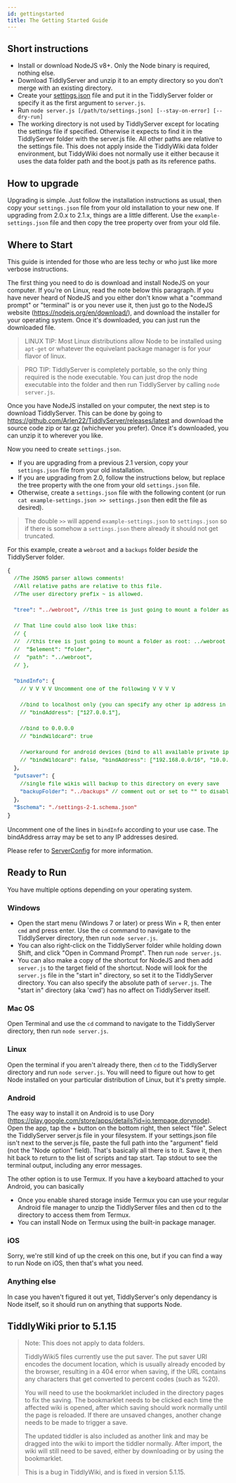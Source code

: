 ```yaml
---
id: gettingstarted
title: The Getting Started Guide
---
```


## Short instructions

 - Install or download NodeJS v8+. Only the Node binary is required, nothing else. 
 - Download TiddlyServer and unzip it to an empty directory so you don't merge with an existing directory.
 - Create your [settings.json](settingsjson) file and put it in the TiddlyServer folder or specify it as the first argument to `server.js`. 
 - Run `node server.js [/path/to/settings.json] [--stay-on-error] [--dry-run]`
 - The working directory is not used by TiddlyServer except for locating the settings file if specified. Otherwise it expects to find it in the TiddlyServer folder with the server.js file. All other paths are relative to the settings file. This does not apply inside the TiddlyWiki data folder environment, but TiddyWiki does not normally use it either because it uses the data folder path and the boot.js path as its reference paths. 

## How to upgrade

Upgrading is simple. Just follow the installation instructions as usual, then copy your `settings.json` file from your old installation to your new one. If upgrading from 2.0.x to 2.1.x, things are a little different. Use the `example-settings.json` file and then copy the tree property over from your old file. 

## Where to Start

This guide is intended for those who are less techy or who just like more verbose instructions. 

The first thing you need to do is download and install NodeJS on your computer. If you're on Linux, read the note below this paragraph. If you have never heard of NodeJS and you either don't know what a "command prompt" or "terminal" is or you never use it, then just go to the NodeJS website (https://nodejs.org/en/download/), and download the installer for your operating system. Once it's downloaded, you can just run the downloaded file. 

> LINUX TIP: Most Linux distributions allow Node to be installed using `apt-get` or whatever the equivelant package manager is for your flavor of linux. 

> PRO TIP: TiddlyServer is completely portable, so the only thing required is the node executable. You can just drop the node executable into the folder and then run TiddlyServer by calling `node server.js`.

Once you have NodeJS installed on your computer, the next step is to download TiddlyServer. This can be done by going to https://github.com/Arlen22/TiddlyServer/releases/latest and download the source code zip or tar.gz (whichever you prefer). Once it's downloaded, you can unzip it to wherever you like. 

Now you need to create `settings.json`.

- If you are upgrading from a previous 2.1 version, copy your `settings.json` file from your old installation. 
- If you are upgrading from 2.0, follow the instructions below, but replace the tree property with the one from your old `settings.json` file. 
- Otherwise, create a `settings.json` file with the following content (or run `cat example-settings.json >> settings.json` then edit the file as desired). 
> The double `>>` will append `example-settings.json` to `settings.json` so if there is somehow a `settings.json` there already it should not get truncated. 


For this example, create a `webroot` and a `backups` folder _beside_ the TiddlyServer folder. 

<div style="color: rgb(0, 0, 0); font-family: Menlo, Monaco, &quot;Courier New&quot;, monospace; font-size: 12px; line-height: 18px; white-space: pre; overflow: scroll hidden;"><div>{</div><div>&nbsp;&nbsp;<span style="color: rgb(0, 128, 0);">//The JSON5 parser allows comments!</span></div><div>&nbsp;&nbsp;<span style="color: rgb(0, 128, 0);">//All relative paths are relative to this file.</span></div><div>&nbsp;&nbsp;<span style="color: rgb(0, 128, 0);">//The user directory prefix ~ is allowed.</span></div><br><div>&nbsp;&nbsp;<span style="color: rgb(4, 81, 165);">"tree"</span>: <span style="color: rgb(163, 21, 21);">"../webroot"</span>, <span style="color: rgb(0, 128, 0);">//this tree is just going to mount a folder as root: ../webroot</span></div><br><div>&nbsp;&nbsp;<span style="color: rgb(0, 128, 0);">// That line could also look like this:</span></div><div>&nbsp;&nbsp;<span style="color: rgb(0, 128, 0);">// { </span></div><div>&nbsp;&nbsp;<span style="color: rgb(0, 128, 0);">// &nbsp;//this tree is just going to mount a folder as root: ../webroot</span></div><div>&nbsp;&nbsp;<span style="color: rgb(0, 128, 0);">// &nbsp;"$element": "folder",</span></div><div>&nbsp;&nbsp;<span style="color: rgb(0, 128, 0);">// &nbsp;"path": "../webroot",</span></div><div>&nbsp;&nbsp;<span style="color: rgb(0, 128, 0);">// },</span></div><br><div>&nbsp;&nbsp;<span style="color: rgb(4, 81, 165);">"bindInfo"</span>: {</div><div>&nbsp;&nbsp;&nbsp;&nbsp;<span style="color: rgb(0, 128, 0);">// V V V V Uncomment one of the following V V V V </span></div><br><div>&nbsp;&nbsp;&nbsp;&nbsp;<span style="color: rgb(0, 128, 0);">//bind to localhost only (you can specify any other ip address in this array, and it will bind to all available addresses)</span></div><div>&nbsp;&nbsp;&nbsp;&nbsp;<span style="color: rgb(0, 128, 0);">// "bindAddress": ["127.0.0.1"],</span></div><br><div>&nbsp;&nbsp;&nbsp;&nbsp;<span style="color: rgb(0, 128, 0);">//bind to 0.0.0.0</span></div><div>&nbsp;&nbsp;&nbsp;&nbsp;<span style="color: rgb(0, 128, 0);">// "bindWildcard": true</span></div><br><div>&nbsp;&nbsp;&nbsp;&nbsp;<span style="color: rgb(0, 128, 0);">//workaround for android devices (bind to all available private ip addresses on startup)</span></div><div>&nbsp;&nbsp;&nbsp;&nbsp;<span style="color: rgb(0, 128, 0);">// "bindWildcard": false, "bindAddress": ["192.168.0.0/16", "10.0.0.0/8", "172.31.0.0/16"], "filterBindAddress": true,</span></div><div>&nbsp;&nbsp;},</div><div>&nbsp;&nbsp;<span style="color: rgb(4, 81, 165);">"putsaver"</span>: {</div><div>&nbsp;&nbsp;&nbsp;&nbsp;<span style="color: rgb(0, 128, 0);">//single file wikis will backup to this directory on every save</span></div><div>&nbsp;&nbsp;&nbsp;&nbsp;<span style="color: rgb(4, 81, 165);">"backupFolder"</span>: <span style="color: rgb(163, 21, 21);">"../backups"</span> <span style="color: rgb(0, 128, 0);">// comment out or set to "" to disable backups</span></div><div>&nbsp;&nbsp;},</div><div>&nbsp;&nbsp;<span style="color: rgb(4, 81, 165);">"$schema"</span>: <span style="color: rgb(163, 21, 21);">"./settings-2-1.schema.json"</span></div><div>}</div></div>

Uncomment one of the lines in `bindInfo` according to your use case. The bindAddress array may be set to any IP addresses desired.

Please refer to [ServerConfig](ServerConfig.md) for more information.

## Ready to Run

You have multiple options depending on your operating system.

### Windows

 - Open the start menu (Windows 7 or later) or press Win + R, then enter `cmd` and press enter. Use the `cd` command to navigate to the TiddlyServer directory, then run `node server.js`. 
 - You can also right-click on the TiddlyServer folder while holding down Shift, and click "Open in Command Prompt". Then run `node server.js`.
 - You can also make a copy of the shortcut for NodeJS and then add `server.js` to the target field of the shortcut. Node will look for the `server.js` file in the "start in" directory, so set it to the TiddlyServer directory. You can also specify the absolute path of `server.js`. The "start in" directory (aka 'cwd') has no affect on TiddlyServer itself.

### Mac OS

Open Terminal and use the `cd` command to navigate to the TiddlyServer directory, then run `node server.js`. 

### Linux

Open the terminal if you aren't already there, then `cd` to the TiddlyServer directory and run `node server.js`. You will need to figure out how to get Node installed on your particular distribution of Linux, but it's pretty simple.

### Android

The easy way to install it on Android is to use Dory (https://play.google.com/store/apps/details?id=io.tempage.dorynode). Open the app, tap the + button on the bottom right, then select "file". Select the TiddlyServer server.js file in your filesystem. If your settings.json file isn't next to the server.js file, paste the full path into the "argument" field (not the "Node option" field). That's basically all there is to it. Save it, then hit back to return to the list of scripts and tap start. Tap stdout to see the terminal output, including any error messages.

The other option is to use Termux. If you have a keyboard attached to your Android, you can basically 
 - Once you enable shared storage inside Termux you can use your regular Android file manager to unzip the TiddlyServer files and then cd to the directory to access them from Termux. 
 - You can install Node on Termux using the built-in package manager. 

### iOS

Sorry, we're still kind of up the creek on this one, but if you can find a way to run Node on iOS, then that's what you need. 

### Anything else

In case you haven't figured it out yet, TiddlyServer's only dependancy is Node itself, so it should run on anything that supports Node. 

## TiddlyWiki prior to 5.1.15

> Note: This does not apply to data folders. 
>
> TiddlyWiki5 files currently use the put saver. The put saver URI encodes the document location, which is usually already encoded by the browser, resulting in a 404 error when saving, if the URL contains any characters that get converted to percent codes (such as %20). 
>
> You will need to use the bookmarklet included in the directory pages to fix the saving. The bookmarklet needs to be clicked each time the affected wiki is opened, after which saving should work normally until the page is reloaded. If there are unsaved changes, another change needs to be made to trigger a save.
>
> The updated tiddler is also included as another link and may be dragged into the wiki to import the tiddler normally. After import, the wiki will still need to be saved, either by downloading or by using the bookmarklet.
>
> This is a bug in TiddlyWiki, and is fixed in version 5.1.15. 
